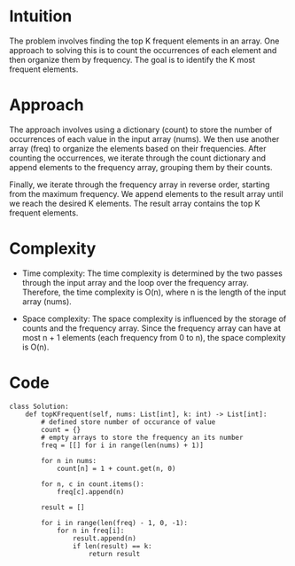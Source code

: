 # Intuition
<!-- Describe your first thoughts on how to solve this problem. -->
The problem involves finding the top K frequent elements in an array. One approach to solving this is to count the occurrences of each element and then organize them by frequency. The goal is to identify the K most frequent elements.
# Approach
<!-- Describe your approach to solving the problem. -->
The approach involves using a dictionary (count) to store the number of occurrences of each value in the input array (nums). We then use another array (freq) to organize the elements based on their frequencies. After counting the occurrences, we iterate through the count dictionary and append elements to the frequency array, grouping them by their counts.

Finally, we iterate through the frequency array in reverse order, starting from the maximum frequency. We append elements to the result array until we reach the desired K elements. The result array contains the top K frequent elements.
# Complexity
- Time complexity:
    The time complexity is determined by the two passes through the input array and the loop over the frequency array. Therefore, the time complexity is O(n), where n is the length of the input array (nums).
<!-- Add your time complexity here, e.g. $$O(n)$$ -->

- Space complexity:
  The space complexity is influenced by the storage of counts and the frequency array. Since the frequency array can have at most n + 1 elements (each frequency from 0 to n), the space complexity is O(n).
<!-- Add your space complexity here, e.g. $$O(n)$$ -->

# Code
```
class Solution:
    def topKFrequent(self, nums: List[int], k: int) -> List[int]:
        # defined store number of occurance of value
        count = {}
        # empty arrays to store the frequency an its number
        freq = [[] for i in range(len(nums) + 1)]

        for n in nums:
            count[n] = 1 + count.get(n, 0)
        
        for n, c in count.items():
            freq[c].append(n)
        
        result = []

        for i in range(len(freq) - 1, 0, -1):
            for n in freq[i]:
                result.append(n)
                if len(result) == k:
                    return result
```
